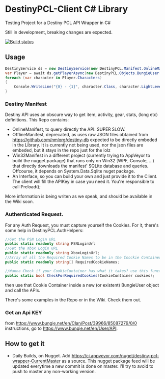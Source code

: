 # DestinyPCL-Client C# Library
Testing Project for a Destiny PCL API Wrapper in C#

Still in development, breaking changes are expected. 

[![Build status](https://ci.appveyor.com/api/projects/status/xvshwxf7fmjg8n53/branch/master?svg=true)](https://ci.appveyor.com/project/JPCortesP/destiny-pcl-wrapper/branch/master)

## Usage

```csharp
DestinyService ds = new DestinyService(new DestinyPCL.Manifest.OnlineManifest(), "YOUR API KEY");
var Player = await ds.getPlayerAsync(new DestinyPCL.Objects.BungieUser("GamerTag / PSN ID", DestinyPCL.Objects.DestinyMembershipType.Xbox));
foreach (var character in Player.Characters)
{
    Console.WriteLine("{0} - {1}", character.Class, character.LightLevel);
}
```
### Destiny Manifest
Destiny API uses an obscure way to get item, activity, gear, stats, (long etc) definitions. This Repo contains:
- OnlineManifest, to query directly the API. SUPER SLOW. 
- OfflineManifest, deprecated, as uses raw JSON files obtained from https://github.com/nmlorg/destiny-db expected to be directly embeded in the Library. It is currently
not being used, nor the json files are embeded, but it stays in the repo just for the lolz
- Win32Manifest in a different project (currently trying to AppVeyor to build the nugget package) that runs only on Win32 (WPF, Console, ...) that directly downloads the manifest' SQLite database and queries.
Offcourse, it depends on System.Data.Sqlite nuget package. 
- An Interface, so you can build your own and just provide it to the Client. The client will fill the APIKey in case you need it. You're responsible to call Preload();

More information is being writen as we speak, and should be available in the Wiki soon. 
### Authenticated Request.
For any Auth Request, you must capture yourself the Cookies. For it, there's some help in DestinyPCL.AuthHelpers:
```csharp
//Get the PSN Login URL
public static readonly string PSNLoginUrl
//Get the Xbox Login URL
public static readonly string XboxLoginUrl;
//Array of all the Required Cookie Names to be in the Coockie Container
public static readonly string[] RequiredCookieNames;

//Wanna Check if your CookieContainer has what it takes? use this function. 
public static bool CheckForRequiredCookies(CookieContainer cookies);
```
then use that Cookie Container inside a new (or existent) BungieUser object and call the APIs.

There's some examples in the Repo or in the Wiki. Check them out. 

### Get an Api KEY
from https://www.bungie.net/en/Clan/Post/39966/85087279/0/0 instructions, go to https://www.bungie.net/en/User/API. 

## How to get it
- Daily Builds, on Nugget. Add https://ci.appveyor.com/nuget/destiny-pcl-wrapper-CurrentMaster as a source. This nugget package feed will be updated everytime a new commit is done on master. I'll try to avoid to push to master any non-working version.
